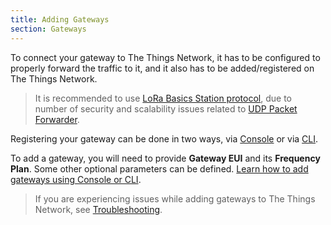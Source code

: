 ```yaml
---
title: Adding Gateways
section: Gateways
---
```


To connect your gateway to The Things Network, it has to be configured to properly forward the traffic to it, and it also has to be added/registered on The Things Network.

> It is recommended to use <a href="https://www.thethingsindustries.com/docs/gateways/lora-basics-station/" target="_blank">LoRa Basics Station protocol</a>, due to number of security and scalability issues related to <a href="https://www.thethingsindustries.com/docs/gateways/semtech-udp-packet-forwarder/" target="_blank">UDP Packet Forwarder</a>.

Registering your gateway can be done in two ways, via <a href="https://www.thethingsindustries.com/docs/getting-started/console/" target="_blank">Console</a> or via <a href="https://www.thethingsindustries.com/docs/getting-started/cli/" target="_blank">CLI</a>. 

To add a gateway, you will need to provide **Gateway EUI** and its **Frequency Plan**. Some other optional parameters can be defined. <a href="https://www.thethingsindustries.com/docs/gateways/adding-gateways/" target="_blank">Learn how to add gateways using Console or CLI</a>.

> If you are experiencing issues while adding gateways to The Things Network, see <a href="https://www.thethingsindustries.com/docs/gateways/adding-gateways/troubleshooting/" target="_blank">Troubleshooting</a>.
